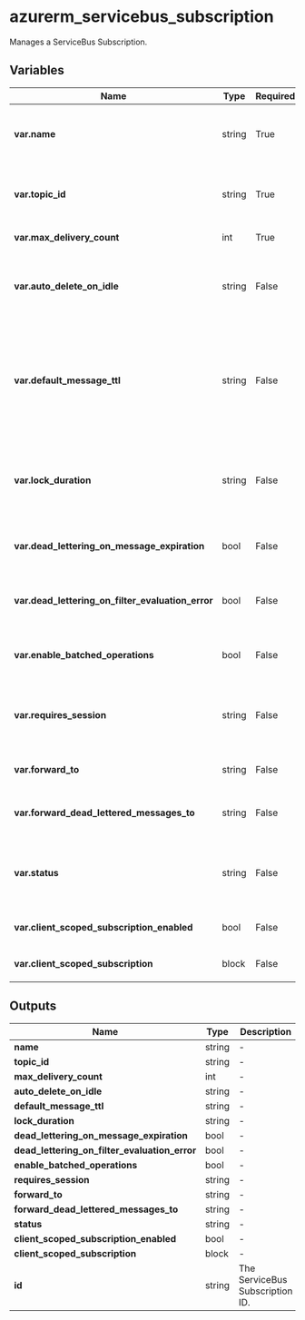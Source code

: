 # azurerm_servicebus_subscription

Manages a ServiceBus Subscription.

## Variables

| Name | Type | Required? | Default  | possible values | Description |
| ---- | ---- | --------- | -------- | ----------- | ----------- |
| **var.name** | string | True | -  |  -  | Specifies the name of the ServiceBus Subscription resource. Changing this forces a new resource to be created. | 
| **var.topic_id** | string | True | -  |  -  | The ID of the ServiceBus Topic to create this Subscription in. Changing this forces a new resource to be created. | 
| **var.max_delivery_count** | int | True | -  |  -  | The maximum number of deliveries. | 
| **var.auto_delete_on_idle** | string | False | -  |  -  | The idle interval after which the topic is automatically deleted as an [ISO 8601 duration](https://en.wikipedia.org/wiki/ISO_8601#Durations). The minimum duration is `5` minutes or `PT5M`. | 
| **var.default_message_ttl** | string | False | -  |  -  | The Default message timespan to live as an [ISO 8601 duration](https://en.wikipedia.org/wiki/ISO_8601#Durations). This is the duration after which the message expires, starting from when the message is sent to Service Bus. This is the default value used when TimeToLive is not set on a message itself. | 
| **var.lock_duration** | string | False | -  |  -  | The lock duration for the subscription as an [ISO 8601 duration](https://en.wikipedia.org/wiki/ISO_8601#Durations). The default value is `1` minute or `P0DT0H1M0S` . The maximum value is `5` minutes or `P0DT0H5M0S` . | 
| **var.dead_lettering_on_message_expiration** | bool | False | -  |  -  | Boolean flag which controls whether the Subscription has dead letter support when a message expires. | 
| **var.dead_lettering_on_filter_evaluation_error** | bool | False | `True`  |  -  | Boolean flag which controls whether the Subscription has dead letter support on filter evaluation exceptions. Defaults to `true`. | 
| **var.enable_batched_operations** | bool | False | -  |  -  | Boolean flag which controls whether the Subscription supports batched operations. | 
| **var.requires_session** | string | False | -  |  -  | Boolean flag which controls whether this Subscription supports the concept of a session. Changing this forces a new resource to be created. | 
| **var.forward_to** | string | False | -  |  -  | The name of a Queue or Topic to automatically forward messages to. | 
| **var.forward_dead_lettered_messages_to** | string | False | -  |  -  | The name of a Queue or Topic to automatically forward Dead Letter messages to. | 
| **var.status** | string | False | `Active`  |  `Active`, `ReceiveDisabled`, `Disabled`  | The status of the Subscription. Possible values are `Active`,`ReceiveDisabled`, or `Disabled`. Defaults to `Active`. | 
| **var.client_scoped_subscription_enabled** | bool | False | `False`  |  -  | whether the subscription is scoped to a client id. Defaults to `false`. | 
| **var.client_scoped_subscription** | block | False | -  |  -  | A `client_scoped_subscription` block. | 



## Outputs

| Name | Type | Description |
| ---- | ---- | --------- | 
| **name** | string  | - | 
| **topic_id** | string  | - | 
| **max_delivery_count** | int  | - | 
| **auto_delete_on_idle** | string  | - | 
| **default_message_ttl** | string  | - | 
| **lock_duration** | string  | - | 
| **dead_lettering_on_message_expiration** | bool  | - | 
| **dead_lettering_on_filter_evaluation_error** | bool  | - | 
| **enable_batched_operations** | bool  | - | 
| **requires_session** | string  | - | 
| **forward_to** | string  | - | 
| **forward_dead_lettered_messages_to** | string  | - | 
| **status** | string  | - | 
| **client_scoped_subscription_enabled** | bool  | - | 
| **client_scoped_subscription** | block  | - | 
| **id** | string  | The ServiceBus Subscription ID. | 